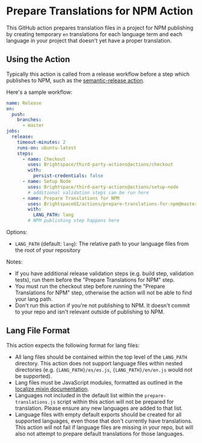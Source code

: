 # Prepare Translations for NPM Action

This GitHub action prepares translation files in a project for NPM publishing by creating temporary `en` translations for each language term and each language
in your project that doesn't yet have a proper translation.

## Using the Action

Typically this action is called from a release workflow before a step which publishes to NPM, such as the [semantic-release action](https://github.com/BrightspaceUI/actions/tree/master/semantic-release).


Here's a sample workflow:

```yml
name: Release
on:
  push:
    branches:
      - master
jobs:
  release:
    timeout-minutes: 2
    runs-on: ubuntu-latest
    steps:
      - name: Checkout
        uses: Brightspace/third-party-actions@actions/checkout
        with:
          persist-credentials: false
      - name: Setup Node
        uses: Brightspace/third-party-actions@actions/setup-node
        # additional validation steps can be run here
      - name: Prepare Translations for NPM
        uses: BrightspaceUI/actions/prepare-translations-for-npm@master
        with:
          LANG_PATH: lang
        # NPM publishing step happens here
```

Options:
* `LANG_PATH` (default: `lang`): The relative path to your language files from the root of your repository

Notes:
* If you have additional release validation steps (e.g. build step, validation tests), run them before the "Prepare Translations for NPM" step.
* You must run the checkout step before running the "Prepare Translations for NPM" step, otherwise the action will not be able to find your lang path.
* Don't run this action if you're not publishing to NPM. It doesn't commit to your repo and isn't relevant outside of publishing to NPM.

## Lang File Format

This action expects the following format for lang files:
* All lang files should be contained within the top level of the `LANG_PATH` directory. This action does not support language files within nested directories (e.g. `{LANG_PATH}/es/es.js`, `{LANG_PATH}/en/en.js` would not be supported).
* Lang files must be JavaScript modules, formatted as outlined in the [localize mixin documentation](https://github.com/BrightspaceUI/core/blob/master/mixins/localize-mixin.md).
* Languages not included in the default list within the `prepare-translations.js` script within this action will not be prepared for translation. Please ensure any new languages are added to that list.
* Language files with empty default exports should be created for all supported languages, even those that don't currently have translations. This action will not fail if language files are missing in your repo, but will also not attempt to prepare default translations for those languages.
